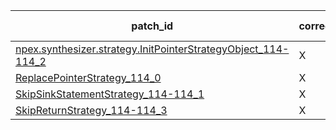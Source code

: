  | patch_id |correctness |Test-validation |NPEX-validation |
 |--- | --- | --- | --- | 
 | [npex.synthesizer.strategy.InitPointerStrategyObject_114-114_2](./patches/npex.synthesizer.strategy.InitPointerStrategyObject_114-114_2/patch.java#L115) | X | O | O | 
 | [ReplacePointerStrategy_114_0](./patches/ReplacePointerStrategy_114_0/patch.java#L115) | X | X | X | 
 | [SkipSinkStatementStrategy_114-114_1](./patches/SkipSinkStatementStrategy_114-114_1/patch.java#L115) | X | X | X | 
 | [SkipReturnStrategy_114-114_3](./patches/SkipReturnStrategy_114-114_3/patch.java#L115) | X | X | O | 
